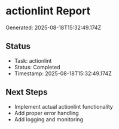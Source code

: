 # actionlint Report

Generated: 2025-08-18T15:32:49.174Z

## Status
- Task: actionlint
- Status: Completed
- Timestamp: 2025-08-18T15:32:49.174Z

## Next Steps
- Implement actual actionlint functionality
- Add proper error handling
- Add logging and monitoring
